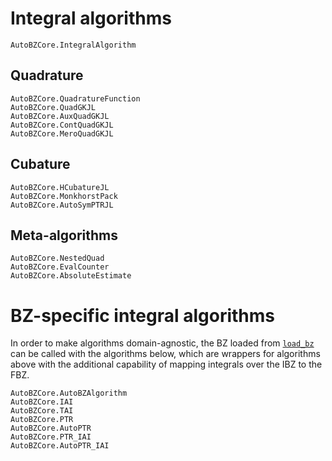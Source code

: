 # Integral algorithms

```@docs
AutoBZCore.IntegralAlgorithm
```

## Quadrature

```@docs
AutoBZCore.QuadratureFunction
AutoBZCore.QuadGKJL
AutoBZCore.AuxQuadGKJL
AutoBZCore.ContQuadGKJL
AutoBZCore.MeroQuadGKJL
```

## Cubature

```@docs
AutoBZCore.HCubatureJL
AutoBZCore.MonkhorstPack
AutoBZCore.AutoSymPTRJL
```

## Meta-algorithms

```@docs
AutoBZCore.NestedQuad
AutoBZCore.EvalCounter
AutoBZCore.AbsoluteEstimate
```

# BZ-specific integral algorithms

In order to make algorithms domain-agnostic, the BZ loaded from
[`load_bz`](@ref) can be called with the algorithms below, which are wrappers
for algorithms above with the additional capability of mapping integrals over
the IBZ to the FBZ.

```@docs
AutoBZCore.AutoBZAlgorithm
AutoBZCore.IAI
AutoBZCore.TAI
AutoBZCore.PTR
AutoBZCore.AutoPTR
AutoBZCore.PTR_IAI
AutoBZCore.AutoPTR_IAI
```